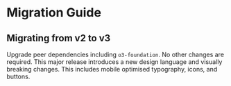# Migration Guide

## Migrating from v2 to v3

Upgrade peer dependencies including `o3-foundation`. No other changes are required. This major release introduces a new design language and visually breaking changes. This includes mobile optimised typography, icons, and buttons.
